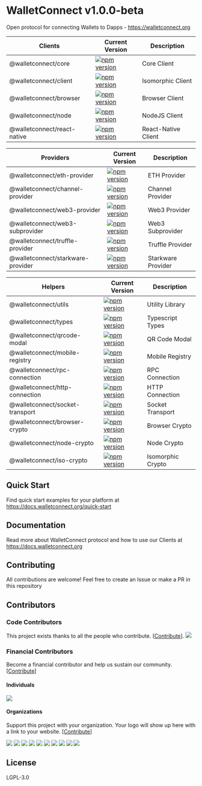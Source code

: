 # WalletConnect v1.0.0-beta

Open protocol for connecting Wallets to Dapps - https://walletconnect.org

| Clients                     | Current Version                                                                                                                          | Description         |
| --------------------------- | ---------------------------------------------------------------------------------------------------------------------------------------- | ------------------- |
| @walletconnect/core         | [![npm version](https://badge.fury.io/js/%40walletconnect%2Fcore.svg)](https://badge.fury.io/js/%40walletconnect%2Fcore)                 | Core Client         |
| @walletconnect/client       | [![npm version](https://badge.fury.io/js/%40walletconnect%2Fclient.svg)](https://badge.fury.io/js/%40walletconnect%2Fclient)             | Isomorphic Client   |
| @walletconnect/browser      | [![npm version](https://badge.fury.io/js/%40walletconnect%2Fbrowser.svg)](https://badge.fury.io/js/%40walletconnect%2Fbrowser)           | Browser Client      |
| @walletconnect/node         | [![npm version](https://badge.fury.io/js/%40walletconnect%2Fnode.svg)](https://badge.fury.io/js/%40walletconnect%2Fnode)                 | NodeJS Client       |
| @walletconnect/react-native | [![npm version](https://badge.fury.io/js/%40walletconnect%2Freact-native.svg)](https://badge.fury.io/js/%40walletconnect%2Freact-native) | React-Native Client |

| Providers                         | Current Version                                                                                                                                      | Description        |
| --------------------------------- | ---------------------------------------------------------------------------------------------------------------------------------------------------- | ------------------ |
| @walletconnect/eth-provider       | [![npm version](https://badge.fury.io/js/%40walletconnect%2Feth-provider.svg)](https://badge.fury.io/js/%40walletconnect%2Feth-provider)             | ETH Provider       |
| @walletconnect/channel-provider   | [![npm version](https://badge.fury.io/js/%40walletconnect%2Fchannel-provider.svg)](https://badge.fury.io/js/%40walletconnect%2Fchannel-provider)     | Channel Provider   |
| @walletconnect/web3-provider      | [![npm version](https://badge.fury.io/js/%40walletconnect%2Fweb3-provider.svg)](https://badge.fury.io/js/%40walletconnect%2Fweb3-provider)           | Web3 Provider      |
| @walletconnect/web3-subprovider   | [![npm version](https://badge.fury.io/js/%40walletconnect%2Fweb3-subprovider.svg)](https://badge.fury.io/js/%40walletconnect%2Fweb3-subprovider)     | Web3 Subprovider   |
| @walletconnect/truffle-provider   | [![npm version](https://badge.fury.io/js/%40walletconnect%2Ftruffle-provider.svg)](https://badge.fury.io/js/%40walletconnect%2Ftruffle-provider)     | Truffle Provider   |
| @walletconnect/starkware-provider | [![npm version](https://badge.fury.io/js/%40walletconnect%2Fstarkware-provider.svg)](https://badge.fury.io/js/%40walletconnect%2Fstarkware-provider) | Starkware Provider |

| Helpers                         | Current Version                                                                                                                                  | Description       |
| ------------------------------- | ------------------------------------------------------------------------------------------------------------------------------------------------ | ----------------- |
| @walletconnect/utils            | [![npm version](https://badge.fury.io/js/%40walletconnect%2Futils.svg)](https://badge.fury.io/js/%40walletconnect%2Futils)                       | Utility Library   |
| @walletconnect/types            | [![npm version](https://badge.fury.io/js/%40walletconnect%2Ftypes.svg)](https://badge.fury.io/js/%40walletconnect%2Ftypes)                       | Typescript Types  |
| @walletconnect/qrcode-modal     | [![npm version](https://badge.fury.io/js/%40walletconnect%2Fqrcode-modal.svg)](https://badge.fury.io/js/%40walletconnect%2Fqrcode-modal)         | QR Code Modal     |
| @walletconnect/mobile-registry  | [![npm version](https://badge.fury.io/js/%40walletconnect%2Fmobile-registry.svg)](https://badge.fury.io/js/%40walletconnect%2Fmobile-registry)   | Mobile Registry   |
| @walletconnect/rpc-connection   | [![npm version](https://badge.fury.io/js/%40walletconnect%2Frpc-connection.svg)](https://badge.fury.io/js/%40walletconnect%2Frpc-connection)     | RPC Connection    |
| @walletconnect/http-connection  | [![npm version](https://badge.fury.io/js/%40walletconnect%2Fhttp-connection.svg)](https://badge.fury.io/js/%40walletconnect%2Fhttp-connection)   | HTTP Connection   |
| @walletconnect/socket-transport | [![npm version](https://badge.fury.io/js/%40walletconnect%2Fsocket-transport.svg)](https://badge.fury.io/js/%40walletconnect%2Fsocket-transport) | Socket Transport  |
| @walletconnect/browser-crypto   | [![npm version](https://badge.fury.io/js/%40walletconnect%2Fbrowser-crypto.svg)](https://badge.fury.io/js/%40walletconnect%2Fbrowser-crypto)     | Browser Crypto    |
| @walletconnect/node-crypto      | [![npm version](https://badge.fury.io/js/%40walletconnect%2Fnode-crypto.svg)](https://badge.fury.io/js/%40walletconnect%2Fnode-crypto)           | Node Crypto       |
| @walletconnect/iso-crypto       | [![npm version](https://badge.fury.io/js/%40walletconnect%2Fiso-crypto.svg)](https://badge.fury.io/js/%40walletconnect%2Fiso-crypto)             | Isomorphic Crypto |

## Quick Start

Find quick start examples for your platform at https://docs.walletconnect.org/quick-start

## Documentation

Read more about WalletConnect protocol and how to use our Clients at https://docs.walletconnect.org

## Contributing

All contributions are welcome! Feel free to create an Issue or make a PR in this repository

## Contributors

### Code Contributors

This project exists thanks to all the people who contribute. [[Contribute](CONTRIBUTING.md)].
<a href="https://github.com/WalletConnect/walletconnect-monorepo/graphs/contributors"><img src="https://opencollective.com/walletconnect/contributors.svg?width=890&button=false" /></a>

### Financial Contributors

Become a financial contributor and help us sustain our community. [[Contribute](https://opencollective.com/walletconnect/contribute)]

#### Individuals

<a href="https://opencollective.com/walletconnect"><img src="https://opencollective.com/walletconnect/individuals.svg?width=890"></a>

#### Organizations

Support this project with your organization. Your logo will show up here with a link to your website. [[Contribute](https://opencollective.com/walletconnect/contribute)]

<a href="https://opencollective.com/walletconnect/organization/0/website"><img src="https://opencollective.com/walletconnect/organization/0/avatar.svg"></a>
<a href="https://opencollective.com/walletconnect/organization/1/website"><img src="https://opencollective.com/walletconnect/organization/1/avatar.svg"></a>
<a href="https://opencollective.com/walletconnect/organization/2/website"><img src="https://opencollective.com/walletconnect/organization/2/avatar.svg"></a>
<a href="https://opencollective.com/walletconnect/organization/3/website"><img src="https://opencollective.com/walletconnect/organization/3/avatar.svg"></a>
<a href="https://opencollective.com/walletconnect/organization/4/website"><img src="https://opencollective.com/walletconnect/organization/4/avatar.svg"></a>
<a href="https://opencollective.com/walletconnect/organization/5/website"><img src="https://opencollective.com/walletconnect/organization/5/avatar.svg"></a>
<a href="https://opencollective.com/walletconnect/organization/6/website"><img src="https://opencollective.com/walletconnect/organization/6/avatar.svg"></a>
<a href="https://opencollective.com/walletconnect/organization/7/website"><img src="https://opencollective.com/walletconnect/organization/7/avatar.svg"></a>
<a href="https://opencollective.com/walletconnect/organization/8/website"><img src="https://opencollective.com/walletconnect/organization/8/avatar.svg"></a>
<a href="https://opencollective.com/walletconnect/organization/9/website"><img src="https://opencollective.com/walletconnect/organization/9/avatar.svg"></a>

## License

LGPL-3.0
